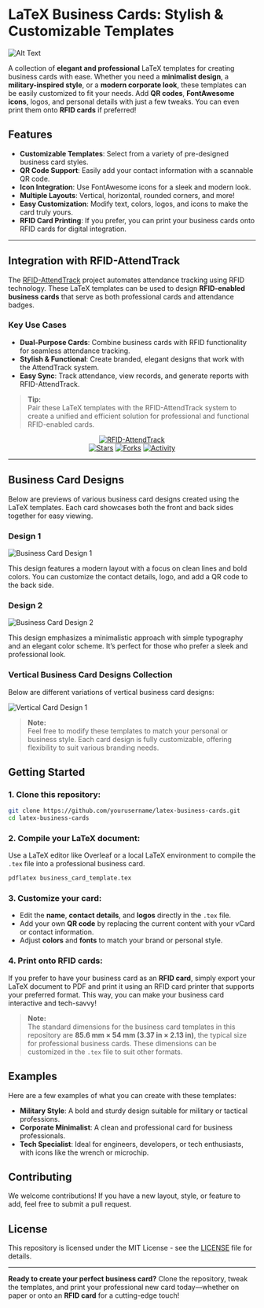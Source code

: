 
# LaTeX Business Cards: Stylish & Customizable Templates

![Alt Text](images/logo.png)

A collection of **elegant and professional** LaTeX templates for creating business cards with ease. Whether you need a **minimalist design**, a **military-inspired style**, or a **modern corporate look**, these templates can be easily customized to fit your needs. Add **QR codes**, **FontAwesome icons**, logos, and personal details with just a few tweaks. You can even print them onto **RFID cards** if preferred!

## Features

- **Customizable Templates**: Select from a variety of pre-designed business card styles.
- **QR Code Support**: Easily add your contact information with a scannable QR code.
- **Icon Integration**: Use FontAwesome icons for a sleek and modern look.
- **Multiple Layouts**: Vertical, horizontal, rounded corners, and more!
- **Easy Customization**: Modify text, colors, logos, and icons to make the card truly yours.
- **RFID Card Printing**: If you prefer, you can print your business cards onto RFID cards for digital integration.

---

## Integration with RFID-AttendTrack

The [RFID-AttendTrack](https://github.com/Paschalis/RFID-AttendTrack) project automates attendance tracking using RFID technology. These LaTeX templates can be used to design **RFID-enabled business cards** that serve as both professional cards and attendance badges.

### Key Use Cases
- **Dual-Purpose Cards**: Combine business cards with RFID functionality for seamless attendance tracking.  
- **Stylish & Functional**: Create branded, elegant designs that work with the AttendTrack system.  
- **Easy Sync**: Track attendance, view records, and generate reports with RFID-AttendTrack.  

> **Tip:**  
> Pair these LaTeX templates with the RFID-AttendTrack system to create a unified and efficient solution for professional and functional RFID-enabled cards.

<div align="center">

[![RFID-AttendTrack](https://img.shields.io/badge/RFID--AttendTrack-Visit%20Now!-ff6347?style=for-the-badge&logo=github)](https://github.com/Paschalis/RFID-AttendTrack)  
[![Stars](https://img.shields.io/github/stars/Paschalis/RFID-AttendTrack?label=🌟%20Stars&style=for-the-badge&color=yellow)](https://github.com/Paschalis/RFID-AttendTrack/stargazers)
[![Forks](https://img.shields.io/github/forks/Paschalis/RFID-AttendTrack?label=🍴%20Forks&style=for-the-badge&color=blue)](https://github.com/Paschalis/RFID-AttendTrack/network/members)
[![Activity](https://img.shields.io/github/last-commit/Paschalis/RFID-AttendTrack?label=⏳%20Last%20Update&style=for-the-badge&color=green)](https://github.com/Paschalis/RFID-AttendTrack/commits/main)

</div>

---

## Business Card Designs

Below are previews of various business card designs created using the LaTeX templates. Each card showcases both the front and back sides together for easy viewing.

### Design 1

![Business Card Design 1](images/design_1.png)

This design features a modern layout with a focus on clean lines and bold colors. You can customize the contact details, logo, and add a QR code to the back side.

### Design 2

![Business Card Design 2](images/design_2.png)

This design emphasizes a minimalistic approach with simple typography and an elegant color scheme. It’s perfect for those who prefer a sleek and professional look.

### Vertical Business Card Designs Collection

Below are different variations of vertical business card designs:

![Vertical Card Design 1](images/image1.png)

> **Note:**  
> Feel free to modify these templates to match your personal or business style. Each card design is fully customizable, offering flexibility to suit various branding needs.

## Getting Started

### 1. Clone this repository:

```bash
git clone https://github.com/yourusername/latex-business-cards.git
cd latex-business-cards
```

### 2. Compile your LaTeX document:

Use a LaTeX editor like Overleaf or a local LaTeX environment to compile the `.tex` file into a professional business card.

```bash
pdflatex business_card_template.tex
```

### 3. Customize your card:

- Edit the **name**, **contact details**, and **logos** directly in the `.tex` file.
- Add your own **QR code** by replacing the current content with your vCard or contact information.
- Adjust **colors** and **fonts** to match your brand or personal style.

### 4. Print onto RFID cards:

If you prefer to have your business card as an **RFID card**, simply export your LaTeX document to PDF and print it using an RFID card printer that supports your preferred format. This way, you can make your business card interactive and tech-savvy!

> **Note:**  
> The standard dimensions for the business card templates in this repository are **85.6 mm × 54 mm (3.37 in × 2.13 in)**, the typical size for professional business cards. These dimensions can be customized in the `.tex` file to suit other formats.

## Examples

Here are a few examples of what you can create with these templates:

- **Military Style**: A bold and sturdy design suitable for military or tactical professions.
- **Corporate Minimalist**: A clean and professional card for business professionals.
- **Tech Specialist**: Ideal for engineers, developers, or tech enthusiasts, with icons like the wrench or microchip.

## Contributing

We welcome contributions! If you have a new layout, style, or feature to add, feel free to submit a pull request.

## License

This repository is licensed under the MIT License - see the [LICENSE](LICENSE) file for details.

---

**Ready to create your perfect business card?** Clone the repository, tweak the templates, and print your professional new card today—whether on paper or onto an **RFID card** for a cutting-edge touch!

